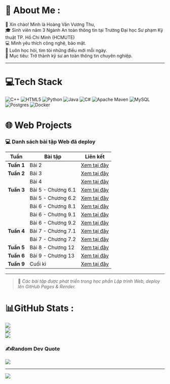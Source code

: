 # 💫 About Me :  

👋 Xin chào! Mình là Hoàng Văn Vương Thu,  
🎓 Sinh viên năm 3 Ngành An toàn thông tin tại Trường Đại học Sư phạm Kỹ thuật TP. Hồ Chí Minh (HCMUTE)  
💻 Mình yêu thích công nghệ, bảo mật.  
🌱 Luôn học hỏi, tìm tòi những điều mới mỗi ngày.  
🎯 Mục tiêu: Trở thành kỹ sư an toàn thông tin chuyên nghiệp.

---


# 💻Tech Stack
![C++](https://img.shields.io/badge/c++-%2300599C.svg?style=for-the-badge&logo=c%2B%2B&logoColor=white) ![HTML5](https://img.shields.io/badge/html5-%23E34F26.svg?style=for-the-badge&logo=html5&logoColor=white) ![Python](https://img.shields.io/badge/python-3670A0?style=for-the-badge&logo=python&logoColor=ffdd54) ![Java](https://img.shields.io/badge/java-%23ED8B00.svg?style=for-the-badge&logo=java&logoColor=white) ![C#](https://img.shields.io/badge/c%23-%23239120.svg?style=for-the-badge&logo=c-sharp&logoColor=white) ![Apache Maven](https://img.shields.io/badge/Apache%20Maven-C71A36?style=for-the-badge&logo=Apache%20Maven&logoColor=white) ![MySQL](https://img.shields.io/badge/mysql-%2300f.svg?style=for-the-badge&logo=mysql&logoColor=white) ![Postgres](https://img.shields.io/badge/postgres-%23316192.svg?style=for-the-badge&logo=postgresql&logoColor=white) ![Docker](https://img.shields.io/badge/docker-%230db7ed.svg?style=for-the-badge&logo=docker&logoColor=white)

# 🌐 Web Projects

### 💻 Danh sách bài tập Web đã deploy

|   Tuần     | Bài tập   |   Liên kết   |
|------------|-----------|--------------|
| **Tuần 1** | Bài 2 | [Xem tại đây](https://hoangvvthu.github.io/join_email_list/) |
| **Tuần 2** | Bài 3 | [Xem tại đây](https://hoangvvthu.github.io/survey/) |
|            | Bài 4 | [Xem tại đây](https://hoangvvthu-bai4.onrender.com/) |
| **Tuần 3** | Bài 5 - Chương 6.1 | [Xem tại đây](https://hoangvvthu-bai5-ch6ex1.onrender.com) |
|            | Bài 5 - Chương 6.2 | [Xem tại đây](https://hoangvvthu-bai5-ch6ex2.onrender.com) |
|            | Bài 6 - Chương 8.1 | [Xem tại đây](https://hoangvvthu-bai6.onrender.com) |
|            | Bài 6 - Chương 9.1 | [Xem tại đây](https://hoangvvthu-chuong9-download.onrender.com) |
|            | Bài 6 - Chương 9.2 | [Xem tại đây](https://hoangvvthu-chuong9-cart.onrender.com) |
| **Tuần 4** | Bài 7 - Chương 7.1| [Xem tại đây](https://hoangvvthu-bai7-cart.onrender.com) |
|            | Bài 7 - Chương 7.2 | [Xem tại đây](https://hoangvvthu-bai7-download.onrender.com) |
| **Tuần 5** | Bài 8 - Chương 12| [Xem tại đây](https://hoangvvthu-chuong12.onrender.com) |
| **Tuần 6** | Bài 9 - Chương 13| [Xem tại đây](https://hoangvvthu-chuong13.onrender.com) |
| **Tuần 9** | Cuối kì| [Xem tại đây](https://dat-lich-kham-benh-online.onrender.com/) |

---

> 📘 *Các bài tập được phát triển trong học phần Lập trình Web, deploy lên GitHub Pages & Render.*


# 📊GitHub Stats :
![](https://github-readme-stats.vercel.app/api?username=hoangvvthu&theme=radical&hide_border=false&include_all_commits=true&count_private=true)<br/>
![](https://github-readme-streak-stats.herokuapp.com/?user=hoangvvthu&theme=radical&hide_border=false)<br/>
![](https://github-readme-stats.vercel.app/api/top-langs/?username=hoangvvthu&theme=radical&hide_border=false&include_all_commits=true&count_private=true&layout=compact)

### ✍️Random Dev Quote
![](https://quotes-github-readme.vercel.app/api?type=horizontal&theme=radical)

---
[![](https://visitcount.itsvg.in/api?id=hoangvvthu&icon=0&color=0)](https://visitcount.itsvg.in)
